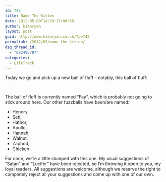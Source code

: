 ```yaml
---
id: 742
title: Name The Kitten
date: 2012-05-09T14:29:17+00:00
author: kianryan
layout: post
guid: http://www.kianryan.co.uk/?p=742
permalink: /2012/05/name-the-kitten/
dsq_thread_id:
  - "682495787"
categories:
  - LifeTrack
---
```

Today we go and pick up a new ball of fluff – notably, this ball of fluff:

<a href="http://www.kianryan.co.uk/2012/05/name-the-kitten/kitten/" rel="attachment wp-att-744"><img src="/assets/images/2012/05/kitten.jpg" alt="" title="kitten"   class="alignnone size-full wp-image-744" srcset="/assets/images/2012/05/kitten.jpg 600w, /assets/images/2012/05/kitten-225x300.jpg 225w" sizes="(max-width: 300px) 100vw, 300px" /></a>

The ball of fluff is currently named “Fay”, which is probably not going to stick around here. Our other fuzzballs have been/are named:

  * Henery,
  * Seti,
  * Hathor,
  * Apollo,
  * Hannah,
  * Walnut,
  * Zaphod,
  * Chicken

For once, we’re a little stumped with this one. My usual suggestions of “Satan” and “Lucifer” have been rejected, so I’m throwing it open to you, my loyal readers. All suggestions are welcome, although we reserve the right to completely reject all your suggestions and come up with one of our own.